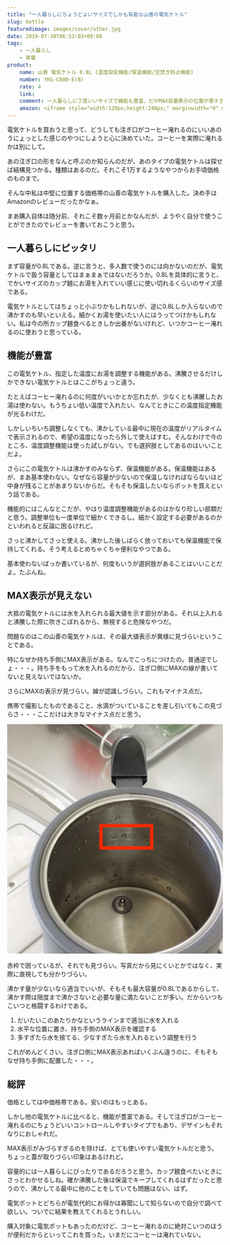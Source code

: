 ```yaml
---
title: "一人暮らしにちょうどよいサイズでしかも有能な山善の電気ケトル"
slug: kettle
featuredimage: images/cover/other.jpg
date: 2019-07-30T06:53:03+09:00
tags:
    - 一人暮らし
    - 家電
product:
    name: 山善 電気ケトル 0.8L (温度設定機能/保温機能/空焚き防止機能) 
    number: YKG-C800-E(B)
    rate: 4
    link: 
    comment: 一人暮らしに丁度いいサイズで機能も豊富、だがMAX容量表示の位置が悪すぎる
    amazon: <iframe style="width:120px;height:240px;" marginwidth="0" marginheight="0" scrolling="no" frameborder="0" src="//rcm-fe.amazon-adsystem.com/e/cm?lt1=_blank&bc1=000000&IS2=1&bg1=FFFFFF&fc1=000000&lc1=0000FF&t=illusionspace-22&language=ja_JP&o=9&p=8&l=as4&m=amazon&f=ifr&ref=as_ss_li_til&asins=B07CG82DVJ&linkId=3df95cbc20b499a81161b4d6bcf3ac01"></iframe>
---
```


電気ケトルを買おうと思って、どうしても注ぎ口がコーヒー淹れるのにいいあのうにょっとした感じのやつにしようと心に決めていた。コーヒーを実際に淹れるかは別にして。

あの注ぎ口の形をなんと呼ぶのか知らんのだが、あのタイプの電気ケトルは探せば結構見つかる。種類はあるのだ。それこそ1万するようなやつからお手頃価格のものまで。

そんな中私は中堅に位置する価格帯の山善の電気ケトルを購入した。決め手はAmazonのレビューだったかなぁ。

まあ購入自体は随分前、それこそ数ヶ月前とかなんだが、ようやく自分で使うことができたのでレビューを書いておこうと思う。

<!--more-->

## 一人暮らしにピッタリ

まず容量が0.8Lである。逆に言うと、多人数で使うのには向かないのだが、電気ケトルで扱う容量としてはまぁまぁではないだろうか。0.8Lを具体的に言うと、でかいサイズのカップ麺にお湯を入れていい感じに使い切れるくらいのサイズ感である。

電気ケトルとしてはちょっと小ぶりかもしれないが、逆に0.8Lしか入らないので沸かすのも早いといえる。細かくお湯を使いたい人にはうってつけかもしれない。私は今の所カップ麺食べるときしか出番がないけれど、いつかコーヒー淹れるのに使おうと思っている。

## 機能が豊富

この電気ケトル、指定した温度にお湯を調整する機能がある。沸騰させるだけしかできない電気ケトルとはここがちょっと違う。

たとえばコーヒー淹れるのに何度がいいかとか忘れたが、少なくとも沸騰したお湯は使わない。もうちょい低い温度で入れたい、なんてときにこの温度指定機能が光るわけだ。

しかしいちいち調整しなくても、沸かしている最中に現在の温度がリアルタイムで表示されるので、希望の温度になったら外して使えばすむ。そんなわけで今のところ、温度調整機能は使った試しがない。でも選択肢としてあるのはいいことだよ。

さらにこの電気ケトルは沸かすのみならず、保温機能がある。保温機能はあるが、まあ基本使わない。なぜなら容量が少ないので保温しなければならないほど中身が残ることがあまりないからだ。そもそも保温したいならポットを買えという話である。

機能的にはこんなとこだが、やはり温度調整機能があるのはかなり珍しい部類だと思う。調整単位も一度単位で細かくできるし。細かく設定する必要があるのかといわれると反論に困るけれど。

さっと沸かしてさっと使える。沸かした後しばらく放っておいても保温機能で保持してくれる。そう考えるとめちゃくちゃ便利なやつである。

基本使わないばっか書いているが、何度もいうが選択肢があることはいいことだよ。たぶんね。

## MAX表示が見えない

大抵の電気ケトルには水を入れられる最大値を示す部分がある。それ以上入れると沸騰した際に吹きこぼれるから、無視すると危険なやつだ。

問題なのはこの山善の電気ケトルは、その最大値表示が異様に見づらいということである。

特になぜか持ち手側にMAX表示がある。なんでこっちにつけたの。普通逆でしょ・・・。持ち手をもって水を入れるのだから、注ぎ口側にMAXの線が書いてないと見えないではないか。

さらにMAXの表示が見づらい。線が認識しづらい。これもマイナス点だ。

携帯で撮影したものであること、水滴がついていることを差し引いてもこの見づらさ・・・ここだけは大きなマイナス点だと思う。

![持ちて側にあるMAX表示](max_line.jpg)

赤枠で囲っているが、それでも見づらい。写真だから見にくいとかではなく、実際に直視しても分かりづらい。

沸かす量が少ないなら適当でいいが、そもそも最大容量が0.8Lであるからして、沸かす際は限度まで沸かさないと必要な量に満たないことが多い。だからいつもこいつと格闘するわけである。

1. だいたいこのあたりかなというラインまで適当に水を入れる
1. 水平な位置に置き、持ち手側のMAX表示を確認する
1. 多すぎたら水を捨てる、少なすぎたら水を入れるという調整を行う

これがめんどくさい。注ぎ口側にMAX表示あればいくぶん違うのに、そもそもなぜ持ち手側に配置した・・・。

## 総評

価格としては中価格帯である。安いのはもっとある。

しかし他の電気ケトルに比べると、機能が豊富である。そして注ぎ口がコーヒー淹れるのにちょうどいいコントロールしやすいタイプでもあり、デザインもそれなりにおしゃれだ。

MAX表示がみづらすぎるのを除けば、とても使いやすい電気ケトルだと思う。ちょっと蓋が取りづらい印象はあるけれど。

容量的には一人暮らしにぴったりであるだろうと思う。カップ麺食べたいときにさっとわかせるしね。確か沸騰した後は保温でキープしてくれるはずだったと思うので、沸かしてる最中に他のことをしていても問題はない、はず。

電気ポットとどちらが電気代的にお得かは寡聞にして知らないので自分で調べて欲しい。ついでに結果を教えてくれるとうれしい。

購入対象に電気ポットもあったのだけど、コーヒー淹れるのに絶対こいつのほうが便利だからといってこれを買った。いまだにコーヒーは淹れていない。